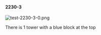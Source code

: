 #### 2230-3
![test-2230-3-0.png](https://github.com/lil-lab/nlvr/raw/master/nlvr/test/images/2/test-2230-3-0.png "test-2230-3-0.png")

There is 1 tower with a blue block at the top